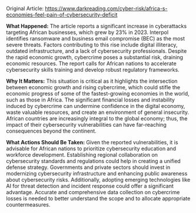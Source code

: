 Original Article: https://www.darkreading.com/cyber-risk/africa-s-economies-feel-pain-of-cybersecurity-deficit

**What Happened:**
The article reports a significant increase in cyberattacks targeting African businesses, which grew by 23% in 2023. Interpol identifies ransomware and business email compromise (BEC) as the most severe threats. Factors contributing to this rise include digital illiteracy, outdated infrastructure, and a lack of cybersecurity professionals. Despite the rapid economic growth, cybercrime poses a substantial risk, draining economic resources. The report calls for African nations to accelerate cybersecurity skills training and develop robust regulatory frameworks.

**Why It Matters:**
This situation is critical as it highlights the intersection between economic growth and rising cybercrime, which could stifle the economic progress of some of the fastest-growing economies in the world, such as those in Africa. The significant financial losses and instability induced by cybercrime can undermine confidence in the digital economy, waste valuable resources, and create an environment of general insecurity. African countries are increasingly integral to the global economy; thus, the impact of their cybersecurity vulnerabilities can have far-reaching consequences beyond the continent.

**What Actions Should Be Taken:**
Given the reported vulnerabilities, it is advisable for African nations to prioritize cybersecurity education and workforce development. Establishing regional collaboration on cybersecurity standards and regulations could help in creating a unified defense strategy. Governments and private sectors should invest in modernizing cybersecurity infrastructure and enhancing public awareness about cybersecurity risks. Additionally, adopting emerging technologies like AI for threat detection and incident response could offer a significant advantage. Accurate and comprehensive data collection on cybercrime losses is needed to better understand the scope and to allocate appropriate countermeasures.